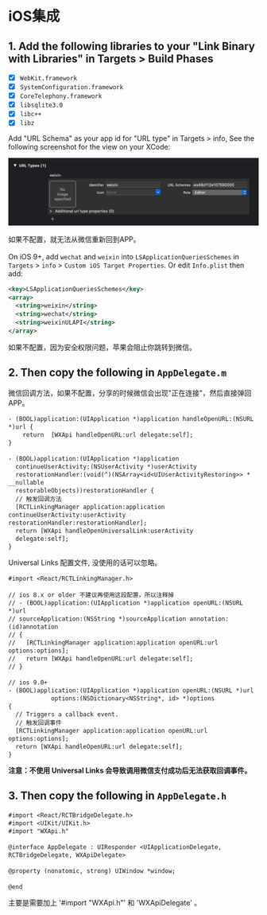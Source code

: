 # iOS集成

## 1. Add the following libraries to your "Link Binary with Libraries" in Targets > Build Phases

- [x] `WebKit.framework`
- [x] `SystemConfiguration.framework`
- [x] `CoreTelephony.framework`
- [x] `libsqlite3.0`
- [x] `libc++`
- [x] `libz`

Add "URL Schema" as your app id for "URL type" in Targets > info, See the following screenshot for the view on your XCode:

![Set URL Schema in XCode](./../image/url-types.png)

如果不配置，就无法从微信重新回到APP。
</br>
</br>
On iOS 9+, add `wechat` and `weixin` into `LSApplicationQueriesSchemes` in `Targets` > `info` > `Custom iOS Target Properties`. Or edit `Info.plist` then add:

```xml
<key>LSApplicationQueriesSchemes</key>
<array>
  <string>weixin</string>
  <string>wechat</string>
  <string>weixinULAPI</string>
</array>
```

如果不配置，因为安全权限问题，苹果会阻止你跳转到微信。  

## 2. Then copy the following in `AppDelegate.m`

微信回调方法，如果不配置，分享的时候微信会出现"正在连接"，然后直接弹回APP。

```objc
- (BOOL)application:(UIApplication *)application handleOpenURL:(NSURL *)url {
    return  [WXApi handleOpenURL:url delegate:self];
}

- (BOOL)application:(UIApplication *)application
  continueUserActivity:(NSUserActivity *)userActivity
  restorationHandler:(void(^)(NSArray<id<UIUserActivityRestoring>> * __nullable
  restorableObjects))restorationHandler {
  // 触发回调方法
  [RCTLinkingManager application:application continueUserActivity:userActivity restorationHandler:restorationHandler];
  return [WXApi handleOpenUniversalLink:userActivity
  delegate:self];
}
```

Universal Links 配置文件, 没使用的话可以忽略。

```objc
#import <React/RCTLinkingManager.h>

// ios 8.x or older 不建议再使用这段配置，所以注释掉
// - (BOOL)application:(UIApplication *)application openURL:(NSURL *)url
// sourceApplication:(NSString *)sourceApplication annotation:(id)annotation
// {
//   [RCTLinkingManager application:application openURL:url options:options];
//   return [WXApi handleOpenURL:url delegate:self];
// }

// ios 9.0+
- (BOOL)application:(UIApplication *)application openURL:(NSURL *)url
            options:(NSDictionary<NSString*, id> *)options
{
  // Triggers a callback event.
  // 触发回调事件
  [RCTLinkingManager application:application openURL:url options:options];
  return [WXApi handleOpenURL:url delegate:self];
}
```

**注意：不使用 Universal Links 会导致调用微信支付成功后无法获取回调事件。**

## 3. Then copy the following in `AppDelegate.h`

```objc
#import <React/RCTBridgeDelegate.h>
#import <UIKit/UIKit.h>
#import "WXApi.h"

@interface AppDelegate : UIResponder <UIApplicationDelegate, RCTBridgeDelegate, WXApiDelegate>

@property (nonatomic, strong) UIWindow *window;

@end
```

主要是需要加上 '#import "WXApi.h"' 和 'WXApiDelegate' 。
